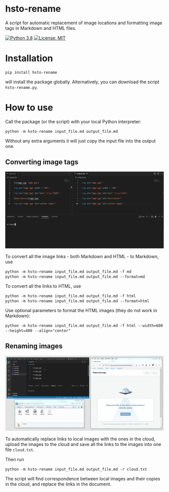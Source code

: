 # hsto-rename

A script for automatic replacement of image locations and formatting image tags in Markdown and HTML files.

[![Python 3.8](https://img.shields.io/badge/python-3.8-blue.svg)](https://opensource.org/licenses/MIT)
[![License: MIT](https://img.shields.io/badge/license-MIT-green)](https://www.gnu.org/licenses/gpl-3.0)

# Installation

```
pip install hsto-rename
```

will install the package globally. Alternatively, you can download the script `hsto-rename.py`.

# How to use

Call the package (or the script) with your local Python interpreter:

```
python -m hsto-rename input_file.md output_file.md
```

Without any extra arguments it will just copy the input file into the output one. 

## Converting image tags

![](img/convert.gif)

To convert all the image links - both Markdown and HTML - to Markdown, use

```
python -m hsto-rename input_file.md output_file.md -f md
python -m hsto-rename input_file.md output_file.md --format=md
```

To convert all the links to HTML, use

```
python -m hsto-rename input_file.md output_file.md -f html
python -m hsto-rename input_file.md output_file.md --format=html
```

Use optional parameters to format the HTML images (they do not work in Markdown):

```
python -m hsto-rename input_file.md output_file.md -f html --width=600 --height=400 --align="center"
```

## Renaming images

![](img/rename.gif)

To automatically replace links to local images with the ones in the cloud, upload the images to the cloud and save all the links to the images into one file `cloud.txt`.

Then run
```
python -m hsto-rename input_file.md output_file.md -r cloud.txt
```

The script will find correspondence between local images and their copies in the cloud, and replace the links in the document.


